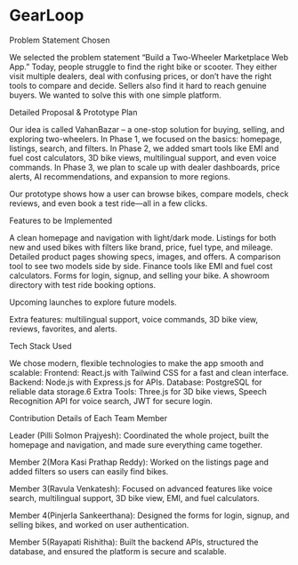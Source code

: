 # GearLoop

Problem Statement Chosen

We selected the problem statement “Build a Two-Wheeler Marketplace Web App.”
Today, people struggle to find the right bike or scooter. They either visit multiple dealers, deal with confusing prices, or don’t have the right tools to compare and decide. Sellers also find it hard to reach genuine buyers. We wanted to solve this with one simple platform.

Detailed Proposal & Prototype Plan

Our idea is called VahanBazar – a one-stop solution for buying, selling, and exploring two-wheelers.
In Phase 1, we focused on the basics: homepage, listings, search, and filters.
In Phase 2, we added smart tools like EMI and fuel cost calculators, 3D bike views, multilingual support, and even voice commands.
In Phase 3, we plan to scale up with dealer dashboards, price alerts, AI recommendations, and expansion to more regions.

Our prototype shows how a user can browse bikes, compare models, check reviews, and even book a test ride—all in a few clicks.

Features to be Implemented

A clean homepage and navigation with light/dark mode.
Listings for both new and used bikes with filters like brand, price, fuel type, and mileage.
Detailed product pages showing specs, images, and offers.
A comparison tool to see two models side by side.
Finance tools like EMI and fuel cost calculators.
Forms for login, signup, and selling your bike.
A showroom directory with test ride booking options.

Upcoming launches to explore future models.

Extra features: multilingual support, voice commands, 3D bike view, reviews, favorites, and alerts.

Tech Stack Used

We chose modern, flexible technologies to make the app smooth and scalable:
Frontend: React.js with Tailwind CSS for a fast and clean interface.
Backend: Node.js with Express.js for APIs.
Database: PostgreSQL for reliable data storage.6
Extra Tools: Three.js for 3D bike views, Speech Recognition API for voice search, JWT for secure login.

Contribution Details of Each Team Member

Leader (Pilli Solmon Prajyesh): Coordinated the whole project, built the homepage and navigation, and made sure everything came together.

Member 2(Mora Kasi Prathap Reddy): Worked on the listings page and added filters so users can easily find bikes.

Member 3(Ravula Venkatesh): Focused on advanced features like voice search, multilingual support, 3D bike view, EMI, and fuel calculators.

Member 4(Pinjerla Sankeerthana): Designed the forms for login, signup, and selling bikes, and worked on user authentication.

Member 5(Rayapati Rishitha): Built the backend APIs, structured the database, and ensured the platform is secure and scalable.
